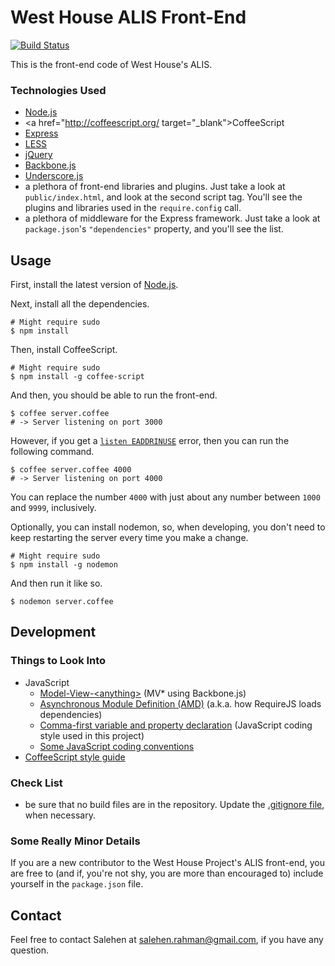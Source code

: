 # West House ALIS Front-End

[![Build Status](https://travis-ci.org/West-House-Project/west-house-front-end.png?branch=development)](https://travis-ci.org/West-House-Project/west-house-front-end)

This is the front-end code of West House's ALIS.

### Technologies Used

* <a href="http://nodejs.org/" target="_blank">Node.js</a>
* <a href="http://coffeescript.org/ target="_blank">CoffeeScript</a>
* <a href="http://expressjs.com/" target="_blank">Express</a>
* <a href="http://lesscss.org/" target="_blank">LESS</a>
* <a href="http://jquery.com/" target="_blank">jQuery</a>
* <a href="http://backbonejs.org/" target="_blank">[Backbone.js](http://backbonejs.org/)
* <a href="http://underscorejs.org" target="_blank">Underscore.js</a>
* a plethora of front-end libraries and plugins. Just take a look at `public/index.html`, and look at the second script tag. You'll see the plugins and libraries used in the `require.config` call.
* a plethora of middleware for the Express framework. Just take a look at `package.json`'s `"dependencies"` property, and you'll see the list.

## Usage

First, install the latest version of [Node.js](http://nodejs.org/).

Next, install all the dependencies.

```shell
# Might require sudo
$ npm install
```

Then, install CoffeeScript.

```shell
# Might require sudo
$ npm install -g coffee-script
```

And then, you should be able to run the front-end.

```shell
$ coffee server.coffee
# -> Server listening on port 3000
```

However, if you get a <a href="https://gist.github.com/4333329" target="_blank">`listen EADDRINUSE`</a> error, then you can run the following command.

```shell
$ coffee server.coffee 4000
# -> Server listening on port 4000
```

You can replace the number `4000` with just about any number between `1000` and `9999`, inclusively.

Optionally, you can install nodemon, so, when developing, you don't need to keep restarting the server every time you make a change.

```shell
# Might require sudo
$ npm install -g nodemon
```

And then run it like so.

```shell
$ nodemon server.coffee
```

## Development

### Things to Look Into

* JavaScript
  * <a href="http://backbonetutorials.com/" target="_blank">Model-View-&lt;anything&gt;</a> (MV* using Backbone.js)
  * <a href="http://requirejs.org/docs/whyamd.html" target="_blank">Asynchronous Module Definition (AMD)</a> (a.k.a. how RequireJS loads dependencies)
  * <a href="https://gist.github.com/357981/" target="_blank">Comma-first variable and property declaration</a> (JavaScript coding style used in this project)
  * <a href="http://pkp.sfu.ca/wiki/index.php/JavaScript_coding_conventions" target="_blank">Some JavaScript coding conventions</a>
* <a href="https://github.com/polarmobile/coffeescript-style-guide#coffeescript-style-guide" target="_blank">CoffeeScript style guide</a>

### Check List

* be sure that no build files are in the repository. Update the [.gitignore file](http://gitready.com/beginner/2009/01/19/ignoring-files.html), when necessary.

### Some Really Minor Details

If you are a new contributor to the West House Project's ALIS front-end, you are free to (and if, you're not shy, you are more than encouraged to) include yourself in the `package.json` file.

## Contact

Feel free to contact Salehen at [salehen.rahman@gmail.com](mailto:salehen.rahman@gmail.com), if you have any question.